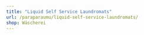 ```yaml
---
title: "Liquid Self Service Laundromats"
url: /paraparaumu/liquid-self-service-laundromats/
shop: Wäscherei
---
```

